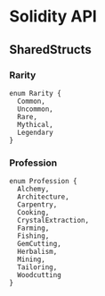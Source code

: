 # Solidity API

## SharedStructs

### Rarity

```solidity
enum Rarity {
  Common,
  Uncommon,
  Rare,
  Mythical,
  Legendary
}
```

### Profession

```solidity
enum Profession {
  Alchemy,
  Architecture,
  Carpentry,
  Cooking,
  CrystalExtraction,
  Farming,
  Fishing,
  GemCutting,
  Herbalism,
  Mining,
  Tailoring,
  Woodcutting
}
```

